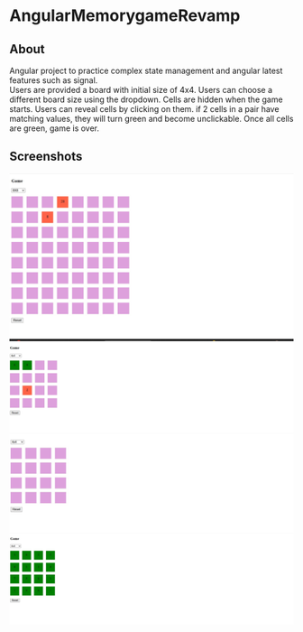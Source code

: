# AngularMemorygameRevamp

## About 
Angular project to practice complex state management and angular latest features such as signal. 
<br>
Users are provided a board with initial size of 4x4. Users can choose a different board size using the dropdown. 
Cells are hidden when the game starts. Users can reveal cells by clicking on them. if 2 cells in a pair have matching values, they will turn green and become unclickable. Once all cells are green, game is over. 

## Screenshots
![image1](big_game_state.jpg)
<br>
![image2](chose_cell_state.jpg)
<br>
![image3](initial_state.jpg)
<br>
![image4](victory_state.jpg)
<br>